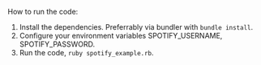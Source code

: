 How to run the code:

1. Install the dependencies. Preferrably via bundler with `bundle install`.
2. Configure your environment variables SPOTIFY\_USERNAME, SPOTIFY\_PASSWORD.
3. Run the code, `ruby spotify_example.rb`.
